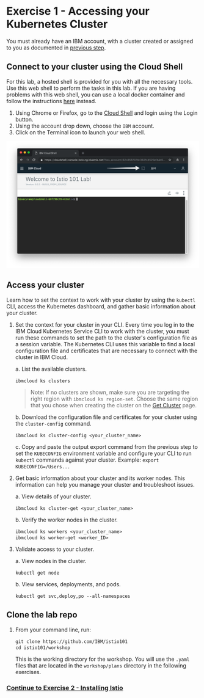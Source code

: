# Exercise 1 - Accessing your Kubernetes Cluster

You must already have an IBM account, with a cluster created or assigned to you as documented in [previous step](../GETSTARTED.md).

## Connect to your cluster using the Cloud Shell
For this lab, a hosted shell is provided for you with all the necessary tools. Use this web shell to perform the tasks in this lab. If you are having problems with this web shell, you can use a local docker container and follow the instructions [here](https://github.com/rvennam/istio101/blob/docker-env/workshop/exercise-1/README.md) instead.

1. Using Chrome or Firefox, go to the [Cloud Shell](https://cloudshell-console-istio.ng.bluemix.net/) and login using the Login button.
2. Using the account drop down, choose the `IBM` account.
3. Click on the Terminal icon to launch your web shell.

![](../README_images/cloudshell.png)

## Access your cluster
Learn how to set the context to work with your cluster by using the `kubectl` CLI, access the Kubernetes dashboard, and gather basic information about your cluster.

1.  Set the context for your cluster in your CLI. Every time you log in to the IBM Cloud Kubernetes Service CLI to work with the cluster, you must run these commands to set the path to the cluster's configuration file as a session variable. The Kubernetes CLI uses this variable to find a local configuration file and certificates that are necessary to connect with the cluster in IBM Cloud.

    a. List the available clusters.

    ```shell
    ibmcloud ks clusters
    ```

    > Note: If no clusters are shown, make sure you are targeting the right region with `ibmcloud ks region-set`. Choose the same region that you chose when creating the cluster on the [Get Cluster](https://get-cluster.mybluemix.net/) page.

    b. Download the configuration file and certificates for your cluster using the `cluster-config` command.

    ```shell
    ibmcloud ks cluster-config <your_cluster_name>
    ```

    c. Copy and paste the output export command from the previous step to set the `KUBECONFIG` environment variable and configure your CLI to run `kubectl` commands against your cluster. Example:
    `export KUBECONFIG=/Users...`

2.  Get basic information about your cluster and its worker nodes. This information can help you manage your cluster and troubleshoot issues.

    a.  View details of your cluster.

    ```shell
    ibmcloud ks cluster-get <your_cluster_name>
    ```

    b.  Verify the worker nodes in the cluster.

    ```shell
    ibmcloud ks workers <your_cluster_name>
    ibmcloud ks worker-get <worker_ID>
    ```

3.  Validate access to your cluster.

    a.  View nodes in the cluster.

    ```shell
    kubectl get node
    ```

    b.  View services, deployments, and pods.

    ```shell
    kubectl get svc,deploy,po --all-namespaces
    ```

## Clone the lab repo

1. From your command line, run:

    ```shell
    git clone https://github.com/IBM/istio101
    cd istio101/workshop
    ```

    This is the working directory for the workshop. You will use the `.yaml` files that are located in the `workshop/plans` directory in the following exercises.

### [Continue to Exercise 2 - Installing Istio](../exercise-2/README.md)
